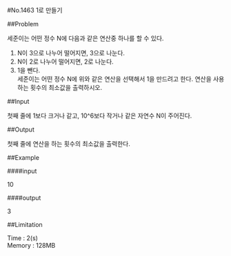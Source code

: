 #No.1463   1로 만들기

##Problem

 세준이는 어떤 정수 N에 다음과 같은 연산중 하나를 할 수 있다.  

1.  N이 3으로 나누어 떨어지면, 3으로 나눈다.  
2.  N이 2로 나누어 떨어지면, 2로 나눈다.  
3.  1을 뺀다.  
 세준이는 어떤 정수 N에 위와 같은 연산을 선택해서 1을 만드려고 한다. 연산을 사용하는 횟수의 최소값을 출력하시오.  


##Input

첫째 줄에 1보다 크거나 같고, 10^6보다 작거나 같은 자연수 N이 주어진다.  

##Output

첫째 줄에 연산을 하는 횟수의 최소값을 출력한다.  

##Example

####input

10

####output

3  

##Limitation

Time : 2(s)  
Memory : 128MB
